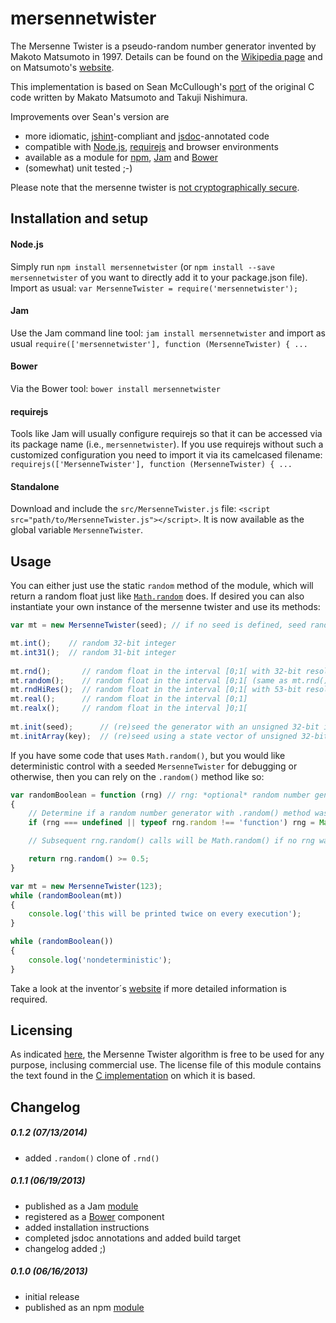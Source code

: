 # mersennetwister
The Mersenne Twister is a pseudo-random number generator invented by Makoto Matsumoto in 1997. Details can be found on the [Wikipedia page](http://en.wikipedia.org/wiki/Mersenne_twister) and on Matsumoto's [website](http://www.math.sci.hiroshima-u.ac.jp/~m-mat/MT/emt.html).

This implementation is based on Sean McCullough's [port](https://gist.github.com/banksean/300494) of the original C code written by Makato Matsumoto and Takuji Nishimura.

Improvements over Sean's version are

  - more idiomatic, [jshint](http://www.jshint.com/)-compliant and [jsdoc](http://usejsdoc.org/)-annotated code
  - compatible with [Node.js](http://nodejs.org/), [requirejs](http://requirejs.org/)  and browser environments
  - available as a module for [npm](https://npmjs.org/), [Jam](http://jamjs.org/) and [Bower](http://bower.io/)
  - (somewhat) unit tested ;-)
 
Please note that the mersenne twister is [not cryptographically secure](http://www.math.sci.hiroshima-u.ac.jp/~m-mat/MT/efaq.html).

## Installation and setup
#### Node.js
Simply run `npm install mersennetwister` (or `npm install --save mersennetwister` of you want to directly add it to your package.json file). Import as usual: `var MersenneTwister = require('mersennetwister');`

#### Jam
Use the Jam command line tool: `jam install mersennetwister` and import as usual `require(['mersennetwister'], function (MersenneTwister) { ...`

#### Bower
Via the Bower tool: `bower install mersennetwister`

#### requirejs
Tools like Jam will usually configure requirejs so that it can be accessed via its package name (i.e., `mersennetwister`). If you use requirejs without such a customized configuration you need to import it via its camelcased filename: `requirejs(['MersenneTwister'], function (MersenneTwister) { ...` 

#### Standalone
Download and include the `src/MersenneTwister.js` file: `<script src="path/to/MersenneTwister.js"></script>`. It is now available as the global variable `MersenneTwister`.

## Usage
You can either just use the static `random` method of the module, which will return a random float just like [`Math.random`](https://developer.mozilla.org/en-US/docs/Web/JavaScript/Reference/Global_Objects/Math/random) does. If desired you can also instantiate your own instance of the mersenne twister and use its methods:

```javascript
var mt = new MersenneTwister(seed); // if no seed is defined, seed randomly

mt.int();    // random 32-bit integer
mt.int31();  // random 31-bit integer
    
mt.rnd();       // random float in the interval [0;1[ with 32-bit resolution
mt.random();    // random float in the interval [0;1[ (same as mt.rnd() above)
mt.rndHiRes();  // random float in the interval [0;1[ with 53-bit resolution
mt.real();      // random float in the interval [0;1]
mt.realx();     // random float in the interval ]0;1[
    
mt.init(seed);      // (re)seed the generator with an unsigned 32-bit integer
mt.initArray(key);  // (re)seed using a state vector of unsigned 32-bit integers
```

If you have some code that uses `Math.random()`, but you would like deterministic control with a seeded `MersenneTwister` for debugging or otherwise, then you can rely on the `.random()` method like so:

```javascript
var randomBoolean = function (rng) // rng: *optional* random number generator
{
    // Determine if a random number generator with .random() method was passed
    if (rng === undefined || typeof rng.random !== 'function') rng = Math;

    // Subsequent rng.random() calls will be Math.random() if no rng was passed.

    return rng.random() >= 0.5;
}

var mt = new MersenneTwister(123);
while (randomBoolean(mt))
{
    console.log('this will be printed twice on every execution');
}

while (randomBoolean())
{
    console.log('nondeterministic');
}
```

Take a look at the inventor´s [website](http://www.math.sci.hiroshima-u.ac.jp/~m-mat/MT/emt.html) if more detailed information is required.

## Licensing
As indicated [here](http://www.math.sci.hiroshima-u.ac.jp/~m-mat/MT/MT2002/elicense.html), the Mersenne Twister algorithm is free to be used for any purpose, inclusing commercial use. The license file of this module contains the text found in the [C implementation](http://www.math.sci.hiroshima-u.ac.jp/~m-mat/MT/MT2002/CODES/mt19937ar.c) on which it is based.

## Changelog
##### 0.1.2 (07/13/2014)
  - added `.random()` clone of `.rnd()`

##### 0.1.1 (06/19/2013)
  - published as a Jam [module](http://jamjs.org/packages/#/details/mersennetwister)
  - registered as a [Bower](http://bower.io/) component
  - added installation instructions
  - completed jsdoc annotations and added build target
  - changelog added ;)

##### 0.1.0 (06/16/2013)
  - initial release
  - published as an npm [module](https://npmjs.org/package/mersennetwister)
